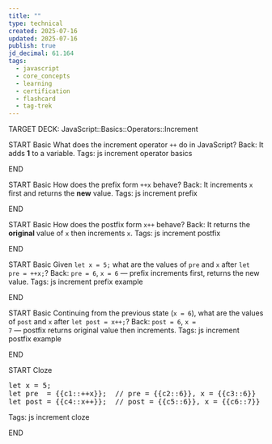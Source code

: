 ```yaml
---
title: ""
type: technical
created: 2025-07-16
updated: 2025-07-16
publish: true
jd_decimal: 61.164
tags:
  - javascript
  - core_concepts
  - learning
  - certification
  - flashcard
  - tag-trek
---
```


TARGET DECK: JavaScript::Basics::Operators::Increment

START
Basic
What does the increment operator <code>++</code> do in JavaScript?
Back: It adds <strong>1</strong> to a variable.
Tags: js increment operator basics
<!--ID: 1752709951018-->

END

START
Basic
How does the prefix form <code>++x</code> behave?
Back: It increments <code>x</code> first and returns the <strong>new</strong> value.
Tags: js increment prefix
<!--ID: 1752709951019-->

END

START
Basic
How does the postfix form <code>x++</code> behave?
Back: It returns the <strong>original</strong> value of <code>x</code> then increments <code>x</code>.
Tags: js increment postfix
<!--ID: 1752709951020-->

END

START
Basic
Given <code>let x = 5;</code> what are the values of <code>pre</code> and <code>x</code> after <code>let pre = ++x;</code>?
Back: <code>pre = 6</code>, <code>x = 6</code> — prefix increments first, returns the new value.
Tags: js increment prefix example
<!--ID: 1752709951021-->

END

START
Basic
Continuing from the previous state (<code>x = 6</code>), what are the values of <code>post</code> and <code>x</code> after <code>let post = x++;</code>?
Back: <code>post = 6</code>, <code>x = 7</code> — postfix returns original value then increments.
Tags: js increment postfix example
<!--ID: 1752709951023-->

END

START
Cloze

<pre>
let x = 5;
let pre  = {{c1::++x}};  // pre = {{c2::6}}, x = {{c3::6}}
let post = {{c4::x++}};  // post = {{c5::6}}, x = {{c6::7}}
</pre>

Tags: js increment cloze
<!--ID: 1752709951024-->

END
